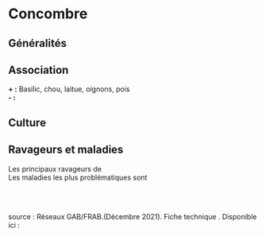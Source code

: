 # Concombre

## Généralités  


## Association  

**+ :** Basilic, chou, laitue, oignons, pois   
**- :** 

## Culture  

  

## Ravageurs et maladies  

Les principaux ravageurs de   
Les maladies les plus problématiques sont
  
<br>  
<br>
      
source : Réseaux GAB/FRAB.(Décembre 2021). Fiche technique . Disponible ici : 



